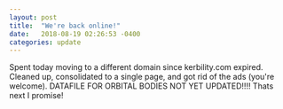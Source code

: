 ```yaml
---
layout: post
title:  "We're back online!"
date:   2018-08-19 02:26:53 -0400
categories: update
---
```

Spent today moving to a different domain since kerbility.com expired. Cleaned up, consolidated to a single page, and got rid of the ads (you're welcome). DATAFILE FOR ORBITAL BODIES NOT YET UPDATED!!!! Thats next I promise!
